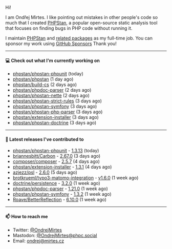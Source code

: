 Hi!

I am Ondřej Mirtes. I like pointing out mistakes in other people's code so much that I created [PHPStan](https://phpstan.org/), a popular open-source static analysis tool that focuses on finding bugs in PHP code without running it.

I maintain [PHPStan](https://github.com/phpstan/phpstan) and [related packages](https://github.com/phpstan/) as my full-time job. You can sponsor my work using [GitHub Sponsors](https://github.com/sponsors/ondrejmirtes) Thank you!

---

#### 💻 Check out what I'm currently working on

- [phpstan/phpstan-phpunit](https://github.com/phpstan/phpstan-phpunit) (today)
- [phpstan/phpstan](https://github.com/phpstan/phpstan) (1 day ago)
- [phpstan/build-cs](https://github.com/phpstan/build-cs) (2 days ago)
- [phpstan/phpdoc-parser](https://github.com/phpstan/phpdoc-parser) (2 days ago)
- [phpstan/phpstan-nette](https://github.com/phpstan/phpstan-nette) (2 days ago)
- [phpstan/phpstan-strict-rules](https://github.com/phpstan/phpstan-strict-rules) (3 days ago)
- [phpstan/phpstan-symfony](https://github.com/phpstan/phpstan-symfony) (3 days ago)
- [phpstan/phpstan-php-parser](https://github.com/phpstan/phpstan-php-parser) (3 days ago)
- [phpstan/extension-installer](https://github.com/phpstan/extension-installer) (3 days ago)
- [phpstan/phpstan-doctrine](https://github.com/phpstan/phpstan-doctrine) (3 days ago)

---

#### 🔭 Latest releases I've contributed to

- [phpstan/phpstan-phpunit](https://github.com/phpstan/phpstan-phpunit) - [1.3.13](https://github.com/phpstan/phpstan-phpunit/releases/tag/1.3.13) (today)
- [briannesbitt/Carbon](https://github.com/briannesbitt/Carbon) - [2.67.0](https://github.com/briannesbitt/Carbon/releases/tag/2.67.0) (3 days ago)
- [composer/composer](https://github.com/composer/composer) - [2.5.7](https://github.com/composer/composer/releases/tag/2.5.7) (4 days ago)
- [phpstan/extension-installer](https://github.com/phpstan/extension-installer) - [1.3.1](https://github.com/phpstan/extension-installer/releases/tag/1.3.1) (4 days ago)
- [azjezz/psl](https://github.com/azjezz/psl) - [2.6.0](https://github.com/azjezz/psl/releases/tag/2.6.0) (5 days ago)
- [brotkrueml/typo3-matomo-integration](https://github.com/brotkrueml/typo3-matomo-integration) - [v1.6.0](https://github.com/brotkrueml/typo3-matomo-integration/releases/tag/v1.6.0) (1 week ago)
- [doctrine/persistence](https://github.com/doctrine/persistence) - [3.2.0](https://github.com/doctrine/persistence/releases/tag/3.2.0) (1 week ago)
- [phpstan/phpdoc-parser](https://github.com/phpstan/phpdoc-parser) - [1.21.0](https://github.com/phpstan/phpdoc-parser/releases/tag/1.21.0) (1 week ago)
- [phpstan/phpstan-symfony](https://github.com/phpstan/phpstan-symfony) - [1.3.2](https://github.com/phpstan/phpstan-symfony/releases/tag/1.3.2) (1 week ago)
- [Roave/BetterReflection](https://github.com/Roave/BetterReflection) - [6.10.0](https://github.com/Roave/BetterReflection/releases/tag/6.10.0) (1 week ago)

---

#### 📫 How to reach me

- Twitter: [@OndrejMirtes](https://twitter.com/ondrejmirtes)
- Mastodon: [@OndrejMirtes@phpc.social](https://phpc.social/@OndrejMirtes)
- Email: [ondrej@mirtes.cz](mailto:ondrej@mirtes.cz)

